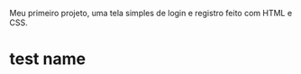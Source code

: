 Meu primeiro projeto, uma tela simples de login e registro feito com HTML e CSS.

<html>
  <h1>test name</h1>
</html>
